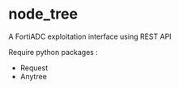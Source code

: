 # node_tree
A FortiADC exploitation interface using REST API

Require python packages :

- Request
- Anytree
